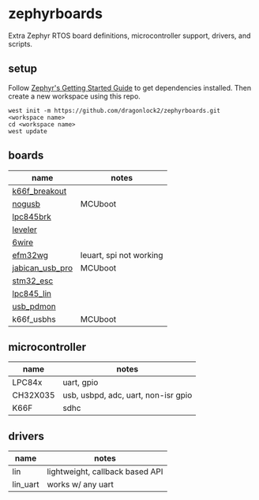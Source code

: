 # zephyrboards

Extra Zephyr RTOS board definitions, microcontroller support, drivers, and scripts.

## setup

Follow [Zephyr's Getting Started Guide](https://docs.zephyrproject.org/latest/getting_started/index.html) to get dependencies installed. Then create a new workspace using this repo.

```
west init -m https://github.com/dragonlock2/zephyrboards.git <workspace name>
cd <workspace name>
west update
```

## boards

| name | notes |
| ---- | ----- |
| [k66f_breakout](https://matthewtran.dev/2021/08/k66f-breakout/) | |
| [nogusb](https://github.com/dragonlock2/kicadboards/tree/main/projects/NOGUSB) | MCUboot |
| [lpc845brk](https://www.nxp.com/products/processors-and-microcontrollers/arm-microcontrollers/general-purpose-mcus/lpc800-cortex-m0-plus-/lpc845-breakout-board-for-lpc84x-family-mcus:LPC845-BRK) | |
| [leveler](https://github.com/berkeleyauv/electrical_training) | |
| [6wire](https://matthewtran.dev/2022/05/6wire/) | |
| [efm32wg](https://github.com/dragonlock2/kicadboards/tree/main/breakouts/efm32wg) | leuart, spi not working |
| [jabican_usb_pro](https://matthewtran.dev/2022/12/jabican-usb-pro/) | MCUboot |
| [stm32_esc](https://matthewtran.dev/2022/12/stm32-esc/) | |
| [lpc845_lin](https://github.com/dragonlock2/kicadboards/tree/main/breakouts/lpc845_lin) | |
| [usb_pdmon](https://github.com/dragonlock2/kicadboards/tree/main/breakouts/usb_pdmon) | |
| k66f_usbhs | MCUboot |

## microcontroller

| name | notes |
| ---- | ----- |
| LPC84x | uart, gpio |
| CH32X035 | usb, usbpd, adc, uart, non-isr gpio |
| K66F | sdhc |

## drivers

| name | notes |
| ---- | ----- |
| lin | lightweight, callback based API |
| lin_uart | works w/ any uart |
